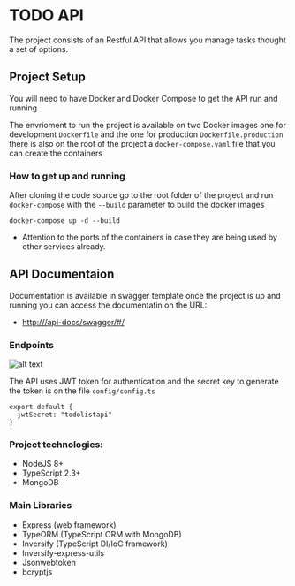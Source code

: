 # TODO API

The project consists of an Restful API that allows you manage tasks thought a set of options.

## Project Setup

You will need to have Docker and Docker Compose to get the API run and running

The envrioment to run the project is available on two Docker images one for development `Dockerfile` and the one for production `Dockerfile.production` there is also on the root of the project a `docker-compose.yaml` file that you can create the containers

### How to get up and running

After cloning the code source go to the root folder of the project and run `docker-compose` with the `--build` parameter to build the docker images

```docker-compose up -d --build```

* Attention to the ports of the containers in case they are being used by other services already.

## API Documentaion

Documentation is available in swagger template once the project is up and running you can access the documentatin on the URL:

* [http://<API-ADDRESS>/api-docs/swagger/#/](http://<API-ADDRESS>/api-docs/swagger/#/)

### Endpoints

![alt text][logo]

[logo]: https://github.com//jjaferson/todo-api/blob/master/api-endpoints.png?raw=true  "Endpoins"

The API uses JWT token for authentication and the secret key to generate the token is on the file `config/config.ts`

```
export default {
  jwtSecret: "todolistapi"
}
```

### Project technologies:

  * NodeJS 8+
  * TypeScript 2.3+
  * MongoDB

### Main Libraries
  * Express (web framework)
  * TypeORM (TypeScript ORM with MongoDB)
  * Inversify (TypeScript DI/IoC framework)
  * Inversify-express-utils
  * Jsonwebtoken
  * bcryptjs



